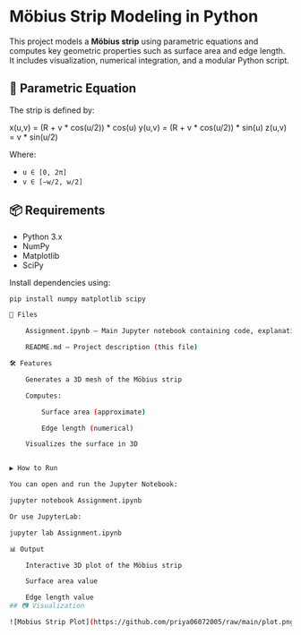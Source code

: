 # Möbius Strip Modeling in Python

This project models a **Möbius strip** using parametric equations and computes key geometric properties such as surface area and edge length. It includes visualization, numerical integration, and a modular Python script.

## 🧮 Parametric Equation

The strip is defined by:

x(u,v) = (R + v * cos(u/2)) * cos(u)
y(u,v) = (R + v * cos(u/2)) * sin(u)
z(u,v) = v * sin(u/2)   


Where:

- `u ∈ [0, 2π]`
- `v ∈ [−w/2, w/2]`

## 📦 Requirements

- Python 3.x
- NumPy
- Matplotlib
- SciPy

Install dependencies using:

```bash
pip install numpy matplotlib scipy

📂 Files

    Assignment.ipynb – Main Jupyter notebook containing code, explanation, and results

    README.md – Project description (this file)

🛠️ Features

    Generates a 3D mesh of the Möbius strip

    Computes:

        Surface area (approximate)

        Edge length (numerical)

    Visualizes the surface in 3D


▶️ How to Run

You can open and run the Jupyter Notebook:

jupyter notebook Assignment.ipynb

Or use JupyterLab:

jupyter lab Assignment.ipynb

📊 Output

    Interactive 3D plot of the Möbius strip

    Surface area value

    Edge length value
## 📷 Visualization

![Mobius Strip Plot](https://github.com/priya06072005/raw/main/plot.png)

